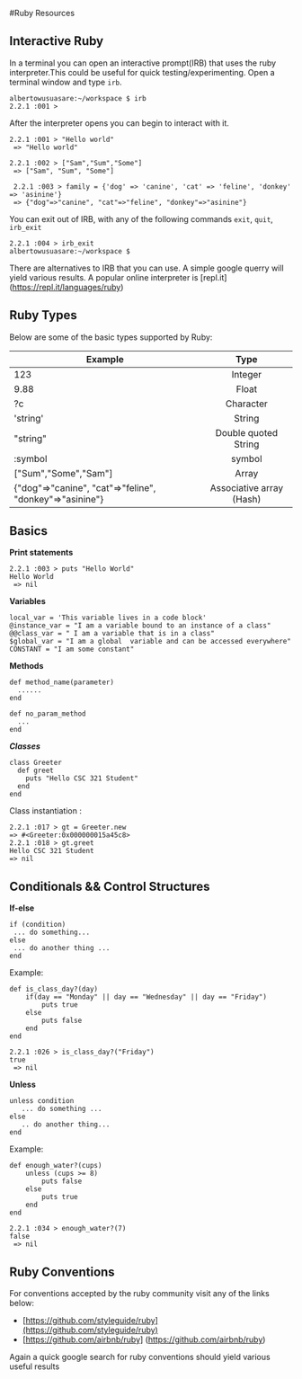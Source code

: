 #Ruby Resources

Interactive Ruby
----------------
In a terminal you can open an interactive prompt(IRB) that uses the  ruby interpreter.This could be useful for quick testing/experimenting.
Open a terminal window and type `irb`.

```
albertowusuasare:~/workspace $ irb
2.2.1 :001 > 
```
After the interpreter opens you can begin to interact with it. 
```
2.2.1 :001 > "Hello world"
 => "Hello world" 

2.2.1 :002 > ["Sam","Sum","Some"]
 => ["Sam", "Sum", "Some"] 
 
 2.2.1 :003 > family = {'dog' => 'canine', 'cat' => 'feline', 'donkey' => 'asinine'}                                                    
 => {"dog"=>"canine", "cat"=>"feline", "donkey"=>"asinine"} 
```
You can  exit out of IRB, with any of the following commands `exit`, `quit`, `irb_exit`
```
2.2.1 :004 > irb_exit
albertowusuasare:~/workspace $ 
```
There are alternatives to IRB that you can use. A simple google querry will yield various results. A popular online interpreter is [repl.it] (https://repl.it/languages/ruby)

Ruby Types
----------
Below are some of the basic types supported by Ruby:

|Example |Type |
|--------|:---:|
|123     | Integer  |
|9.88    |Float     |
|?c      | Character|
|'string'|String    |
|"string"| Double quoted String|
|:symbol | symbol|
| ["Sum","Some","Sam"] | Array |
|{"dog"=>"canine", "cat"=>"feline", "donkey"=>"asinine"} |Associative array (Hash)|

Basics
--------

**Print statements**
```
2.2.1 :003 > puts "Hello World"
Hello World
 => nil 
 ```
 **Variables**
 ```
local_var = 'This variable lives in a code block'
@instance_var = "I am a variable bound to an instance of a class"
@@class_var = " I am a variable that is in a class"
$global_var = "I am a global  variable and can be accessed everywhere"
CONSTANT = "I am some constant"
 ```
 **Methods**
 ```
 def method_name(parameter)
   ......
 end
 
 def no_param_method
   ...
 end
 ```
 ***Classes***
 ```
 class Greeter
   def greet
     puts "Hello CSC 321 Student"
   end
 end
 ```
 Class instantiation :
 ```
 2.2.1 :017 > gt = Greeter.new
 => #<Greeter:0x000000015a45c8> 
2.2.1 :018 > gt.greet
Hello CSC 321 Student
 => nil 
 ```
Conditionals && Control Structures
-------------------
**If-else**
```
if (condition)
 ... do something...
else
 ... do another thing ...
end
```
Example:
```
def is_class_day?(day)
    if(day == "Monday" || day == "Wednesday" || day == "Friday")
        puts true
    else
        puts false
    end
end

2.2.1 :026 > is_class_day?("Friday")
true
 => nil 
```
**Unless**
```
unless condition 
   ... do something ...
else
   .. do another thing...
end
```
Example:
```
def enough_water?(cups)
    unless (cups >= 8)
        puts false
    else
        puts true
    end
end

2.2.1 :034 > enough_water?(7)
false
 => nil 
```
Ruby Conventions
-----------------
For conventions accepted by the ruby community visit any of the links below:
+ [https://github.com/styleguide/ruby](https://github.com/styleguide/ruby)
+ [https://github.com/airbnb/ruby] (https://github.com/airbnb/ruby)

Again a quick google search for ruby conventions should yield various useful results

